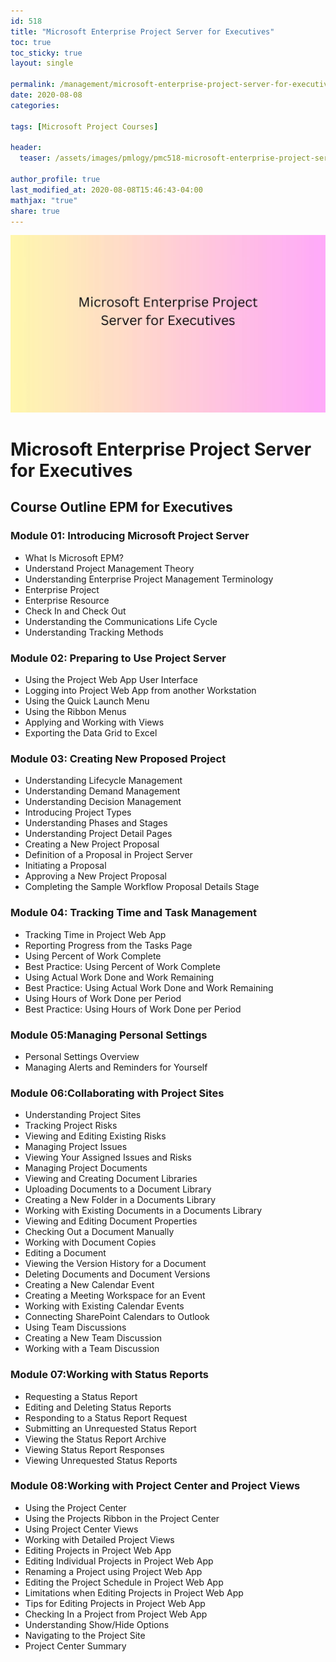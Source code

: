 ```yaml
---
id: 518    
title: "Microsoft Enterprise Project Server for Executives"
toc: true
toc_sticky: true
layout: single

permalink: /management/microsoft-enterprise-project-server-for-executives
date: 2020-08-08
categories:

tags: [Microsoft Project Courses]

header:
  teaser: /assets/images/pmlogy/pmc518-microsoft-enterprise-project-server-for-executives.jpg

author_profile: true
last_modified_at: 2020-08-08T15:46:43-04:00
mathjax: "true"
share: true
---
```


![Microsoft Enterprise Project Server For Executives](/assets/images/pmlogy/pmc518-microsoft-enterprise-project-server-for-executives.jpg)

# Microsoft Enterprise Project Server for Executives

## Course Outline EPM for Executives

### Module 01: Introducing Microsoft Project Server

*   What Is Microsoft EPM?
*   Understand Project Management Theory
*   Understanding Enterprise Project Management Terminology
*   Enterprise Project
*   Enterprise Resource
*   Check In and Check Out
*   Understanding the Communications Life Cycle
*   Understanding Tracking Methods

### Module 02: Preparing to Use Project Server

*   Using the Project Web App User Interface
*   Logging into Project Web App from another Workstation
*   Using the Quick Launch Menu
*   Using the Ribbon Menus
*   Applying and Working with Views
*   Exporting the Data Grid to Excel

### Module 03: Creating New Proposed Project

*   Understanding Lifecycle Management
*   Understanding Demand Management
*   Understanding Decision Management
*   Introducing Project Types
*   Understanding Phases and Stages
*   Understanding Project Detail Pages
*   Creating a New Project Proposal
*   Definition of a Proposal in Project Server
*   Initiating a Proposal
*   Approving a New Project Proposal
*   Completing the Sample Workflow Proposal Details Stage

### Module 04: Tracking Time and Task Management

*   Tracking Time in Project Web App
*   Reporting Progress from the Tasks Page
*   Using Percent of Work Complete
*   Best Practice: Using Percent of Work Complete
*   Using Actual Work Done and Work Remaining
*   Best Practice: Using Actual Work Done and Work Remaining
*   Using Hours of Work Done per Period
*   Best Practice: Using Hours of Work Done per Period

### Module 05:Managing Personal Settings

*   Personal Settings Overview
*   Managing Alerts and Reminders for Yourself

### Module 06:Collaborating with Project Sites

*   Understanding Project Sites
*   Tracking Project Risks
*   Viewing and Editing Existing Risks
*   Managing Project Issues
*   Viewing Your Assigned Issues and Risks
*   Managing Project Documents
*   Viewing and Creating Document Libraries
*   Uploading Documents to a Document Library
*   Creating a New Folder in a Documents Library
*   Working with Existing Documents in a Documents Library
*   Viewing and Editing Document Properties
*   Checking Out a Document Manually
*   Working with Document Copies
*   Editing a Document
*   Viewing the Version History for a Document
*   Deleting Documents and Document Versions
*   Creating a New Calendar Event
*   Creating a Meeting Workspace for an Event
*   Working with Existing Calendar Events
*   Connecting SharePoint Calendars to Outlook
*   Using Team Discussions
*   Creating a New Team Discussion
*   Working with a Team Discussion

### Module 07:Working with Status Reports

*   Requesting a Status Report
*   Editing and Deleting Status Reports
*   Responding to a Status Report Request
*   Submitting an Unrequested Status Report
*   Viewing the Status Report Archive
*   Viewing Status Report Responses
*   Viewing Unrequested Status Reports

### Module 08:Working with Project Center and Project Views

*   Using the Project Center
*   Using the Projects Ribbon in the Project Center
*   Using Project Center Views
*   Working with Detailed Project Views
*   Editing Projects in Project Web App
*   Editing Individual Projects in Project Web App
*   Renaming a Project using Project Web App
*   Editing the Project Schedule in Project Web App
*   Limitations when Editing Projects in Project Web App
*   Tips for Editing Projects in Project Web App
*   Checking In a Project from Project Web App
*   Understanding Show/Hide Options
*   Navigating to the Project Site
*   Project Center Summary

